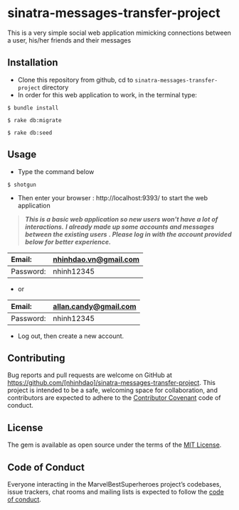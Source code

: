 # sinatra-messages-transfer-project

This is a very simple social web application mimicking connections between a user, his/her friends and their messages


## Installation

- Clone this repository from github, cd to ```sinatra-messages-transfer-project``` directory
- In order for this web application to work, in the terminal type:
```
$ bundle install
```
```
$ rake db:migrate
```
```
$ rake db:seed
```

## Usage

- Type the command below
```
$ shotgun
```
-  Then enter your browser : http://localhost:9393/ to start the web application


> ***This is a basic web application so new users won't have a lot of interactions.***
> ***I already made up some accounts and messages between the existing users***
> ***. Please log in with the account provided below for better experience.***


| Email: | nhinhdao.vn@gmail.com
| :-- | :-- |
| Password:  | nhinh12345

- or

| Email: | allan.candy@gmail.com
| :-- | :-- |
| Password:  | nhinh12345

- Log out, then create a new account.

## Contributing

Bug reports and pull requests are welcome on GitHub at https://github.com/[nhinhdao]/sinatra-messages-transfer-project. This project is intended to be a safe, welcoming space for collaboration, and contributors are expected to adhere to the [Contributor Covenant](http://contributor-covenant.org) code of conduct.

## License

The gem is available as open source under the terms of the [MIT License](https://opensource.org/licenses/MIT).

## Code of Conduct

Everyone interacting in the MarvelBestSuperheroes project’s codebases, issue trackers, chat rooms and mailing lists is expected to follow the [code of conduct](https://github.com/[nhinhdao]/sinatra-messages-transfer-project/blob/master/CODE_OF_CONDUCT.md).
